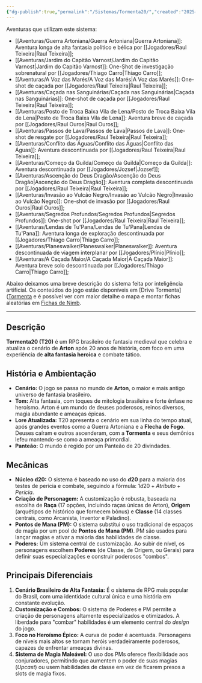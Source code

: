 ```yaml
---
{"dg-publish":true,"permalink":"/Sistemas/Tormenta20/","created":"2025-10-13T17:42:06.271-03:00"}
---
```


Aventuras que utilizam este sistema:
- [[Aventuras/Guerra Artoniana/Guerra Artoniana\|Guerra Artoniana]]: Aventura longa de alta fantasia político e bélica por [[Jogadores/Raul Teixeira\|Raul Teixeira]]; 
- [[Aventuras/Jardim do Capitão Varnost/Jardim do Capitão Varnost\|Jardim do Capitão Varnost]]: One-Shot de investigação sobrenatural por [[Jogadores/Thiago Carro\|Thiago Carro]];
- [[Aventuras/A Voz das Marés/A Voz das Marés\|A Voz das Marés]]: One-shot de caçada por [[Jogadores/Raul Teixeira\|Raul Teixeira]]; 
- [[Aventuras/Caçada nas Sanguinárias/Caçada nas Sanguinárias\|Caçada nas Sanguinárias]]: One-shot de caçada por [[Jogadores/Raul Teixeira\|Raul Teixeira]];
- [[Aventuras/Posto de Troca Baixa Vila de Lena/Posto de Troca Baixa Vila de Lena\|Posto de Troca Baixa Vila de Lena]]: Aventura breve de caçada por [[Jogadores/Raul Ouros\|Raul Ouros]];
- [[Aventuras/Passos de Lava/Passos de Lava\|Passos de Lava]]: One-shot de resgate por [[Jogadores/Raul Teixeira\|Raul Teixeira]];
- [[Aventuras/Conflito das Águas/Conflito das Águas\|Conflito das Águas]]: Aventura descontinuada por [[Jogadores/Raul Teixeira\|Raul Teixeira]];
- [[Aventuras/Começo da Guilda/Começo da Guilda\|Começo da Guilda]]: Aventura descontinuada por [[Jogadores/Jozsef\|Jozsef]];
- [[Aventuras/Ascenção do Deus Dragão/Ascenção do Deus Dragão\|Ascenção do Deus Dragão]]: Aventura completa descontinuada por [[Jogadores/Raul Teixeira\|Raul Teixeira]];
- [[Aventuras/Invasão ao Vulcão Negro/Invasão ao Vulcão Negro\|Invasão ao Vulcão Negro]]: One-shot de invasão por [[Jogadores/Raul Ouros\|Raul Ouros]];
- [[Aventuras/Segredos Profundos/Segredos Profundos\|Segredos Profundos]]: One-shot por [[Jogadores/Raul Teixeira\|Raul Teixeira]];
- [[Aventuras/Lendas de Tu'Pana/Lendas de Tu'Pana\|Lendas de Tu'Pana]]: Aventura longa de exploração descontinuada por [[Jogadores/Thiago Carro\|Thiago Carro]]; 
- [[Aventuras/Planeswalker/Planeswalker\|Planeswalker]]: Aventura descontinuada de viagem interplanar por [[Jogadores/Plínio\|Plínio]];
- [[Aventuras/A Caçada Maior/A Caçada Maior\|A Caçada Maior]]: Aventura breve solo descontinuada por [[Jogadores/Thiago Carro\|Thiago Carro]];

Abaixo deixamos uma breve descrição do sistema feita por inteligência artificial. Os conteúdos do jogo estão disponíveis em [Drive Tormenta]([Tormenta](https://drive.google.com/drive/folders/1wZ7dGUeqo4DvPIx0kRTtoohh4Kuihe11) e é possível ver com maior detalhe o mapa e montar fichas aleatórias em [Fichas de Nimb](https://fichasdenimb.com.br/#/).

---
## Descrição

**Tormenta20 (T20)** é um RPG brasileiro de fantasia medieval que celebra e atualiza o cenário de **Arton** após 20 anos de história, com foco em uma experiência de **alta fantasia heroica** e combate tático.

## História e Ambientação

* **Cenário:** O jogo se passa no mundo de **Arton**, o maior e mais antigo universo de fantasia brasileiro.
* **Tom:** Alta fantasia, com toques de mitologia brasileira e forte ênfase no heroísmo. Arton é um mundo de deuses poderosos, reinos diversos, magia abundante e ameaças épicas.
* **Lore Atualizada:** T20 apresenta o cenário em sua linha do tempo atual, após grandes eventos como a Guerra Artoniana e a **Flecha de Fogo**. Deuses caíram e outros ascenderam, com a **Tormenta** e seus demônios lefeu mantendo-se como a ameaça primordial.
* **Panteão:** O mundo é regido por um Panteão de 20 divindades.

## Mecânicas

* **Núcleo d20:** O sistema é baseado no uso do **$d20$** para a maioria dos testes de perícia e combate, seguindo a fórmula: $1d20 + Atributo + Perícia$.
* **Criação de Personagem:** A customização é robusta, baseada na escolha de **Raça** (17 opções, incluindo raças únicas de Arton), **Origem** (arquétipos de histórico que fornecem bônus) e **Classe** (14 classes centrais, como Arcanista, Inventor e Paladino).
* **Pontos de Mana (PM):** O sistema substitui o uso tradicional de espaços de magia por um pool de **Pontos de Mana (PM)**. PM são usados para lançar magias e ativar a maioria das habilidades de classe.
* **Poderes:** Um sistema central de customização. Ao subir de nível, os personagens escolhem **Poderes** (de Classe, de Origem, ou Gerais) para definir suas especializações e construir poderosos "combos".

## Principais Diferenciais

1.  **Cenário Brasileiro de Alta Fantasia:** É o sistema de RPG mais popular do Brasil, com uma identidade cultural única e uma história em constante evolução.
2.  **Customização e Combos:** O sistema de Poderes e PM permite a criação de personagens altamente especializados e otimizados. A liberdade para "combar" habilidades é um elemento central do *design* do jogo.
3.  **Foco no Heroísmo Épico:** A curva de poder é acentuada. Personagens de níveis mais altos se tornam heróis verdadeiramente poderosos, capazes de enfrentar ameaças divinas.
4.  **Sistema de Magia Maleável:** O uso dos PMs oferece flexibilidade aos conjuradores, permitindo que aumentem o poder de suas magias (*Upcast*) ou usem habilidades de classe em vez de ficarem presos a slots de magia fixos.
